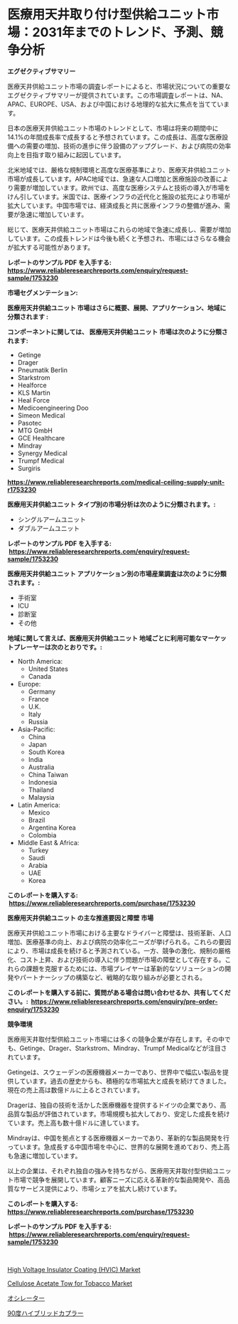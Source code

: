<p><h1>医療用天井取り付け型供給ユニット市場：2031年までのトレンド、予測、競争分析</h1></p><p><strong>エグゼクティブサマリー</strong></p>
<p><p>医療天井供給ユニット市場の調査レポートによると、市場状況についての重要なエグゼクティブサマリーが提供されています。この市場調査レポートは、NA、APAC、EUROPE、USA、および中国における地理的な拡大に焦点を当てています。</p><p>日本の医療天井供給ユニット市場のトレンドとして、市場は将来の期間中に14.1%の年間成長率で成長すると予想されています。この成長は、高度な医療設備への需要の増加、技術の進歩に伴う設備のアップグレード、および病院の効率向上を目指す取り組みに起因しています。</p><p>北米地域では、厳格な規制環境と高度な医療基準により、医療天井供給ユニット市場が成長しています。APAC地域では、急速な人口増加と医療施設の改善により需要が増加しています。欧州では、高度な医療システムと技術の導入が市場をけん引しています。米国では、医療インフラの近代化と施設の拡充により市場が拡大しています。中国市場では、経済成長と共に医療インフラの整備が進み、需要が急速に増加しています。</p><p>総じて、医療天井供給ユニット市場はこれらの地域で急速に成長し、需要が増加しています。この成長トレンドは今後も続くと予想され、市場にはさらなる機会が拡大する可能性があります。</p></p>
<p><strong>レポートのサンプル PDF を入手する: <a href="https://www.reliableresearchreports.com/enquiry/request-sample/1753230">https://www.reliableresearchreports.com/enquiry/request-sample/1753230</a></strong></p>
<p><strong>市場セグメンテーション:</strong></p>
<p><strong> 医療用天井供給ユニット 市場はさらに概要、展開、アプリケーション、地域に分類されます :</strong></p>
<p><strong>コンポーネントに関しては、 医療用天井供給ユニット 市場は次のように分類されます: &nbsp;</strong></p>
<p><ul><li>Getinge</li><li>Drager</li><li>Pneumatik Berlin</li><li>Starkstrom</li><li>Healforce</li><li>KLS Martin</li><li>Heal Force</li><li>Medicoengineering Doo</li><li>Simeon Medical</li><li>Pasotec</li><li>MTG GmbH</li><li>GCE Healthcare</li><li>Mindray</li><li>Synergy Medical</li><li>Trumpf Medical</li><li>Surgiris</li></ul></p>
<p><strong><a href="https://www.reliableresearchreports.com/medical-ceiling-supply-unit-r1753230">https://www.reliableresearchreports.com/medical-ceiling-supply-unit-r1753230</a></strong></p>
<p><strong> 医療用天井供給ユニット タイプ別の市場分析は次のように分類されます。:</strong></p>
<p><ul><li>シングルアームユニット</li><li>ダブルアームユニット</li></ul></p>
<p><strong>レポートのサンプル PDF を入手する: &nbsp;<a href="https://www.reliableresearchreports.com/enquiry/request-sample/1753230">https://www.reliableresearchreports.com/enquiry/request-sample/1753230</a></strong></p>
<p><strong> 医療用天井供給ユニット アプリケーション別の市場産業調査は次のように分類されます。:</strong></p>
<p><ul><li>手術室</li><li>ICU</li><li>診断室</li><li>その他</li></ul></p>
<p><strong>地域に関して言えば、医療用天井供給ユニット 地域ごとに利用可能なマーケットプレーヤーは次のとおりです。:</strong></p>
<p><ul>
    <li>
        North America:
        <ul>
            <li>United States</li>
            <li>Canada</li>
        </ul>
    </li>
    <li>
        Europe:
        <ul>
            <li>Germany</li>
            <li>France</li>
            <li>U.K.</li>
            <li>Italy</li>
            <li>Russia</li>
        </ul>
    </li>
    <li>
        Asia-Pacific:
        <ul>
            <li>China</li>
            <li>Japan</li>
            <li>South Korea</li>
            <li>India</li>
            <li>Australia</li>
            <li>China Taiwan</li>
            <li>Indonesia</li>
            <li>Thailand</li>
            <li>Malaysia</li>
        </ul>
    </li>
    <li>
        Latin America:
        <ul>
            <li>Mexico</li>
            <li>Brazil</li>
            <li>Argentina Korea</li>
            <li>Colombia</li>
        </ul>
    </li>
    <li>
        Middle East & Africa:
        <ul>
            <li>Turkey</li>
            <li>Saudi</li>
            <li>Arabia</li>
            <li>UAE</li>
            <li>Korea</li>
        </ul>
    </li>
    </ul></p>
<p><strong>このレポートを購入する: &nbsp;<a href="https://www.reliableresearchreports.com/purchase/1753230">https://www.reliableresearchreports.com/purchase/1753230</a></strong></p>
<p><strong>医療用天井供給ユニット の主な推進要因と障壁 市場</strong></p>
<p><p>医療天井供給ユニット市場における主要なドライバーと障壁は、技術革新、人口増加、医療基準の向上、および病院の効率化ニーズが挙げられる。これらの要因により、市場は成長を続けると予測されている。一方、競争の激化、規制の厳格化、コスト上昇、および技術の導入に伴う問題が市場の障壁として存在する。これらの課題を克服するためには、市場プレイヤーは革新的なソリューションの開発やパートナーシップの構築など、戦略的な取り組みが必要とされる。</p></p>
<p><strong>このレポートを購入する前に、質問がある場合は問い合わせるか、共有してください。:&nbsp; <a href="https://www.reliableresearchreports.com/enquiry/pre-order-enquiry/1753230">https://www.reliableresearchreports.com/enquiry/pre-order-enquiry/1753230</a></strong></p>
<p><strong>競争環境</strong></p>
<p><p>医療用天井取付型供給ユニット市場には多くの競争企業が存在します。その中でも、Getinge、Drager、Starkstrom、Mindray、Trumpf Medicalなどが注目されています。</p><p>Getingeは、スウェーデンの医療機器メーカーであり、世界中で幅広い製品を提供しています。過去の歴史からも、積極的な市場拡大と成長を続けてきました。現在の売上高は数億ドルに上るとされています。</p><p>Dragerは、独自の技術を活かした医療機器を提供するドイツの企業であり、高品質な製品が評価されています。市場規模も拡大しており、安定した成長を続けています。売上高も数十億ドルに達しています。</p><p>Mindrayは、中国を拠点とする医療機器メーカーであり、革新的な製品開発を行っています。急成長する中国市場を中心に、世界的な展開を進めており、売上高も急速に増加しています。</p><p>以上の企業は、それぞれ独自の強みを持ちながら、医療用天井取付型供給ユニット市場で競争を展開しています。顧客ニーズに応える革新的な製品開発や、高品質なサービス提供により、市場シェアを拡大し続けています。</p></p>
<p><strong>このレポートを購入する: &nbsp; <a href="https://www.reliableresearchreports.com/purchase/1753230">https://www.reliableresearchreports.com/purchase/1753230</a></strong></p>
<p><strong>レポートのサンプル PDF を入手する: &nbsp;<a href="https://www.reliableresearchreports.com/enquiry/request-sample/1753230">https://www.reliableresearchreports.com/enquiry/request-sample/1753230</a></strong><strong></strong></p>
<p>&nbsp;</p>
<p><p><a href="https://www.linkedin.com/pulse/high-voltage-insulator-coating-hvic-market-goal-estimating-hpf6e?trackingId=hLodOLeRMTT%2FQ8RVCTR7TQ%3D%3D">High Voltage Insulator Coating (HVIC) Market</a></p><p><a href="https://www.linkedin.com/pulse/cellulose-acetate-tow-tobacco-market-furnish-information-omxxe?trackingId=zGHVpinglGRuv2opw9pL%2Bw%3D%3D">Cellulose Acetate Tow for Tobacco Market</a></p><p><a href="https://medium.com/@charityrice70/%E7%99%BA%E6%8C%AF%E5%99%A8%E5%B8%82%E5%A0%B4-%E7%AB%B6%E4%BA%89%E5%88%86%E6%9E%90-%E5%B8%82%E5%A0%B4%E5%8B%95%E5%90%91%E3%81%8A%E3%82%88%E3%81%B32031%E5%B9%B4%E3%81%BE%E3%81%A7%E3%81%AE%E4%BA%88%E6%B8%AC-7c4b4d198d8d">オシレーター</a></p><p><a href="https://medium.com/@carllane655/90%E5%BA%A6%E3%83%8F%E3%82%A4%E3%83%96%E3%83%AA%E3%83%83%E3%83%89%E3%82%AB%E3%83%97%E3%83%A9%E3%81%AE%E5%B8%82%E5%A0%B4%E8%A6%8F%E6%A8%A1-%E5%B8%82%E5%A0%B4%E5%B1%95%E6%9C%9B%E3%81%A8%E5%B8%82%E5%A0%B4%E4%BA%88%E6%B8%AC-2024%E5%B9%B4%E3%81%8B%E3%82%892031%E5%B9%B4%E3%81%BE%E3%81%A7-8c0764312280">90度ハイブリッドカプラー</a></p></p>